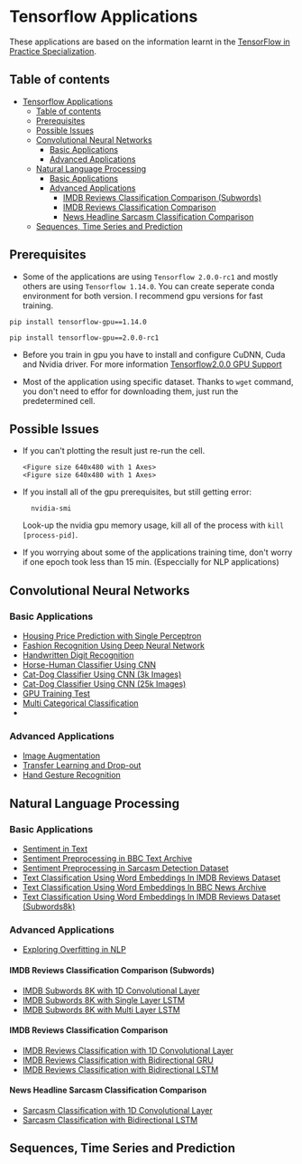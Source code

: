 # Tensorflow Applications
These applications are based on the information learnt in the [TensorFlow in Practice Specialization](https://www.coursera.org/specializations/tensorflow-in-practice). 


## Table of contents

- [Tensorflow Applications](#Tensorflow-Applications)
  - [Table of contents](#Table-of-contents)
  - [Prerequisites](#Prerequisites)
  - [Possible Issues](#Possible-Issues)
  - [Convolutional Neural Networks](#Convolutional-Neural-Networks)
    - [Basic Applications](#Basic-Applications)
    - [Advanced Applications](#Advanced-Applications)
  - [Natural Language Processing](#Natural-Language-Processing)
    - [Basic Applications](#Basic-Applications-1)
    - [Advanced Applications](#Advanced-Applications-1)
      - [IMDB Reviews Classification Comparison (Subwords)](#IMDB-Reviews-Classification-Comparison-Subwords)
      - [IMDB Reviews Classification Comparison](#IMDB-Reviews-Classification-Comparison)
      - [News Headline Sarcasm Classification Comparison](#News-Headline-Sarcasm-Classification-Comparison)
  - [Sequences, Time Series and Prediction](#Sequences-Time-Series-and-Prediction)


## Prerequisites
- Some of the applications are using `Tensorflow 2.0.0-rc1` and mostly others are using `Tensorflow 1.14.0`. You can create seperate conda environment for both version. I recommend gpu versions for fast training.

```shell
pip install tensorflow-gpu==1.14.0
```

```shell
pip install tensorflow-gpu==2.0.0-rc1
```

- Before you train in gpu you have to install and configure CuDNN, Cuda and Nvidia driver. For more information [Tensorflow2.0.0 GPU Support](https://www.tensorflow.org/install/gpu)

- Most of the application using specific dataset. Thanks to `wget` command, you don't need to effor for downloading them, just run the predetermined cell. 

## Possible Issues
- If you can't plotting the result just re-run the cell.
  ```shell
  <Figure size 640x480 with 1 Axes>
  <Figure size 640x480 with 1 Axes>
  ```
- If you install all of the gpu prerequisites, but still getting error:
  ```shell
    nvidia-smi
  ```
  Look-up the nvidia gpu memory usage, kill all of the process with `kill [process-pid]`.

- If you worrying about some of the applications training time, don't worry if one epoch took less than 15 min. (Especcially for NLP applications)

## Convolutional Neural Networks
### Basic Applications
- [Housing Price Prediction with Single Perceptron](/Applications/Housing_Price_Prediction_with_Single_Perceptron.ipynb)
- [Fashion Recognition Using Deep Neural Network](/Applications/Fashion_Recognition_(DNN_and_CNN).ipynb)
- [Handwritten Digit Recognition](/Applications/Handwritten_Digit_Recognition.ipynb)
- [Horse-Human Classifier Using CNN](/Applications/Horse-Human_Classifier_Using_CNN.ipynb)
- [Cat-Dog Classifier Using CNN (3k Images)](/Applications/Cat-Dog_Classifier_(3k_Images).ipynb)
- [Cat-Dog Classifier Using CNN (25k Images)](/Applications/Cat-Dog_Classifier_(25k_Images).ipynb)
- [GPU Training Test](/Applications/GPU_Training_Test.ipynb)
- [Multi Categorical Classification](Applications/Multi_Categorical_Classification.ipynb)
- 
### Advanced Applications
-  [Image Augmentation](/Applications/Image_Augmentation.ipynb)
-  [Transfer Learning and Drop-out](/Applications/Transfer_Learning_and_Drop-out.ipynb)
- [Hand Gesture Recognition](/Applications/Hand_Gesture_Recognition_Using_CNN.ipynb)

## Natural Language Processing
### Basic Applications
- [Sentiment in Text](\Applications/Sentiment_in_Texts.ipynb)
- [Sentiment Preprocessing in BBC Text Archive](\Applications/Sentiment_Preprocessing_in_BBC_Text_Archive.ipynb)
- [Sentiment Preprocessing in Sarcasm Detection Dataset](\Applications/Sentiment_Preprocessing_in_Sarcasm_Detection_Dataset.ipynb)
- [Text Classification Using Word Embeddings In IMDB Reviews Dataset](/Applications/Text_Classification_Using_Word_Embeddings_In_IMDB_Reviews_Dataset.ipynb)
- [Text Classification Using Word Embeddings In BBC News Archive](/Applications/Text_Classification_Using_Word_Embeddings_In_BBC_News_Archive.ipynb)
- [Text Classification Using Word Embeddings In IMDB Reviews Dataset (Subwords8k)](/Applications/Text_Classification_Using_Word_Embeddings_In_IMDB_Reviews_Dataset(Subwords8k).ipynb)

### Advanced Applications
- [Exploring Overfitting in NLP](/Applications/Exploring_Overfitting_in_NLP.ipynb)

#### IMDB Reviews Classification Comparison (Subwords)
- [IMDB Subwords 8K with 1D Convolutional Layer](/Applications/IMDB_Subwords_8K_with_1D_Convolutional_Layer.ipynb)
- [IMDB Subwords 8K with Single Layer LSTM](/Applications/IMDB_Subwords_8K_with_Single_Layer_LSTM.ipynb)
- [IMDB Subwords 8K with Multi Layer LSTM](/Applications/IMDB_Subwords_8K_with_Multi_Layer_LSTM.ipynb)

#### IMDB Reviews Classification Comparison 
- [IMDB Reviews Classification with 1D Convolutional Layer](/Applications/IMDB_Reviews_Classification_with_1D_Convolutional_Layer.ipynb)
- [IMDB Reviews Classification with Bidirectional GRU](/Applications/IMDB_Reviews_Classification_with_Bidirectional_GRU.ipynb)
- [IMDB Reviews Classification with Bidirectional LSTM](/Applications/IMDB_Reviews_Classification_with_Bidirectional_LSDM.ipynb)

#### News Headline Sarcasm Classification Comparison
- [Sarcasm Classification with 1D Convolutional Layer](/Applications/Sarcasm_Classification_with_1D_Convolutional_Layer.ipynb)
- [Sarcasm Classification with Bidirectional LSTM](/Applications/Sarcasm_Classification_with_Bidirectional_LSTM.ipynb)

## Sequences, Time Series and Prediction

